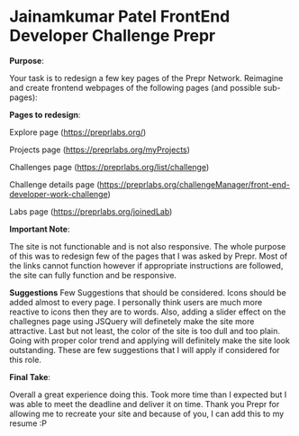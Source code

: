 # Jainamkumar Patel FrontEnd Developer Challenge Prepr

**Purpose**:

Your task is to redesign a few key pages of the Prepr Network. Reimagine and create frontend webpages of the following pages (and possible sub-pages):

**Pages to redesign**: 

Explore page (https://preprlabs.org/)

Projects page (https://preprlabs.org/myProjects)

Challenges page (https://preprlabs.org/list/challenge)

Challenge details page (https://preprlabs.org/challengeManager/front-end-developer-work-challenge)

Labs page (https://preprlabs.org/joinedLab)

**Important Note**:

The site is not functionable and is not also responsive. The whole purpose of this was to redesign few of the pages that I was asked by Prepr.
Most of the links cannot function however if appropriate instructions are followed, the site can fully function and be responsive.

**Suggestions**
Few Suggestions that should be considered. Icons should be added almost to every page. I personally think users are much more reactive to icons then they are to words. Also, adding a slider effect on the challegnes page using JSQuery will definetely make the site more attractive. Last but not least, the color of the site is too dull and too plain. Going with proper color trend and applying will definitely make the site look outstanding. These are few suggestions that I will apply if considered for this role.

**Final Take**:

Overall a great experience doing this. Took more time than I expected but I was able to meet the deadline and deliver it on time. Thank you Prepr for allowing me to recreate your site and because of you, I can add this to my resume :P 
